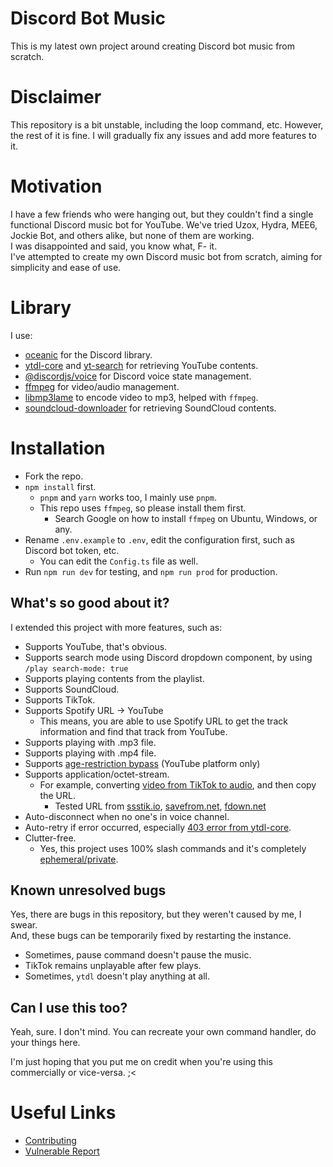 # Discord Bot Music
This is my latest own project around creating Discord bot music from scratch.

# Disclaimer
This repository is a bit unstable, including the loop command, etc. However, the rest of it is fine. I will gradually fix any issues and add more features to it.

# Motivation
I have a few friends who were hanging out, but they couldn't find a single functional Discord music bot for YouTube.
We've tried Uzox, Hydra, MEE6, Jockie Bot, and others alike, but none of them are working.<br/>
I was disappointed and said, you know what, F- it.<br/>
I've attempted to create my own Discord music bot from scratch, aiming for simplicity and ease of use.

# Library
I use:
- [oceanic](https://npmjs.com/oceanic.js) for the Discord library.
- [ytdl-core](https://npmjs.com/ytdl-core) and [yt-search](https://npmjs.com/yt-search) for retrieving YouTube contents.
- [@discordjs/voice](https://npmjs.com/@discordjs/voice) for Discord voice state management.
- [ffmpeg](https://ffmpeg.org) for video/audio management.
- [libmp3lame](https://trac.ffmpeg.org/wiki/Encode/MP3) to encode video to mp3, helped with `ffmpeg`.
- [soundcloud-downloader](https://www.npmjs.com/soundcloud-downloader) for retrieving SoundCloud contents.

# Installation
- Fork the repo.
- `npm install` first.
  - `pnpm` and `yarn` works too, I mainly use `pnpm`.
  - This repo uses `ffmpeg`, so please install them first.
    - Search Google on how to install `ffmpeg` on Ubuntu, Windows, or any.
- Rename `.env.example` to `.env`, edit the configuration first, such as Discord bot token, etc.
  - You can edit the `Config.ts` file as well.
- Run `npm run dev` for testing, and `npm run prod` for production.

## What's so good about it?
I extended this project with more features, such as:
- Supports YouTube, that's obvious.
- Supports search mode using Discord dropdown component, by using `/play search-mode: true`
- Supports playing contents from the playlist.
- Supports SoundCloud.
- Supports TikTok.
- Supports Spotify URL -> YouTube
  - This means, you are able to use Spotify URL to get the track information and find that track from YouTube.
- Supports playing with .mp3 file.
- Supports playing with .mp4 file.
- Supports [age-restriction bypass](guide/bypass.md) (YouTube platform only)
- Supports application/octet-stream.
  - For example, converting [video from TikTok to audio](https://ssstik.io/download-tiktok-mp3), and then copy the URL.
    - Tested URL from [ssstik.io](https://ssstik.io/download-tiktok-mp3), [savefrom.net](https://en.savefrom.net/), [fdown.net](https://fdown.net)
- Auto-disconnect when no one's in voice channel.
- Auto-retry if error occurred, especially [403 error from ytdl-core](https://github.com/fent/node-ytdl-core/issues/417).
- Clutter-free.
  - Yes, this project uses 100% slash commands and it's completely [ephemeral/private](https://support.discord.com/hc/en-us/articles/1500000580222-Ephemeral-Messages-FAQ).

## Known unresolved bugs
Yes, there are bugs in this repository, but they weren't caused by me, I swear. <br/>
And, these bugs can be temporarily fixed by restarting the instance.
- Sometimes, pause command doesn't pause the music.
- TikTok remains unplayable after few plays.
- Sometimes, `ytdl` doesn't play anything at all.

## Can I use this too?
Yeah, sure. I don't mind. You can recreate your own command handler, do your things here.

I'm just hoping that you put me on credit when you're using this commercially or vice-versa. ;<

# Useful Links
- [Contributing](.github/CONTRIBUTING.md)
- [Vulnerable Report](.github/SECURITY.md)